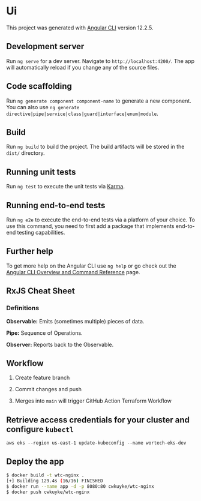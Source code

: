# Ui

This project was generated with [Angular CLI](https://github.com/angular/angular-cli) version 12.2.5.

## Development server

Run `ng serve` for a dev server. Navigate to `http://localhost:4200/`. The app will automatically reload if you change any of the source files.

## Code scaffolding

Run `ng generate component component-name` to generate a new component. You can also use `ng generate directive|pipe|service|class|guard|interface|enum|module`.

## Build

Run `ng build` to build the project. The build artifacts will be stored in the `dist/` directory.

## Running unit tests

Run `ng test` to execute the unit tests via [Karma](https://karma-runner.github.io).

## Running end-to-end tests

Run `ng e2e` to execute the end-to-end tests via a platform of your choice. To use this command, you need to first add a package that implements end-to-end testing capabilities.

## Further help

To get more help on the Angular CLI use `ng help` or go check out the [Angular CLI Overview and Command Reference](https://angular.io/cli) page.

## RxJS Cheat Sheet

### Definitions

**Observable:** Emits (sometimes multiple) pieces of data.

**Pipe:** Sequence of Operations.

**Observer:** Reports back to the Observable.

## Workflow

1. Create feature branch

2. Commit changes and push

3. Merges into `main` will trigger GitHub Action Terraform Workflow

## Retrieve access credentials for your cluster and configure `kubectl`

`aws eks --region us-east-1 update-kubeconfig --name wortech-eks-dev`

## Deploy the app

```sh
$ docker build -t wtc-nginx .
[+] Building 129.4s (16/16) FINISHED
$ docker run --name app -d -p 8080:80 cwkuyke/wtc-nginx
$ docker push cwkuyke/wtc-nginx
```
